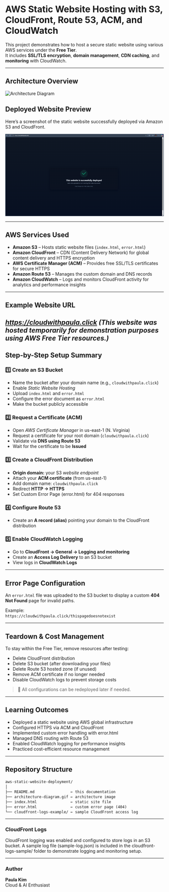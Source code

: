 # AWS Static Website Hosting with S3, CloudFront, Route 53, ACM, and CloudWatch

This project demonstrates how to host a secure static website using various AWS services under the **Free Tier**.  
It includes **SSL/TLS encryption**, **domain management**, **CDN caching**, and **monitoring** with CloudWatch.

---

## Architecture Overview

![Architecture Diagram](architecture-diagram.gif)

## Deployed Website Preview
Here’s a screenshot of the static website successfully deployed via Amazon S3 and CloudFront.

![Deployed Website Screenshot](screenshot-deployed-site.png)

---

## AWS Services Used

- **Amazon S3** – Hosts static website files (`index.html`, `error.html`)  
- **Amazon CloudFront** – CDN (Content Delivery Network) for global content delivery and HTTPS encryption  
- **AWS Certificate Manager (ACM)** – Provides free SSL/TLS certificates for secure HTTPS  
- **Amazon Route 53** – Manages the custom domain and DNS records  
- **Amazon CloudWatch** – Logs and monitors CloudFront activity for analytics and performance insights  

---

## Example Website URL

*https://cloudwithpaula.click*
*(This website was hosted temporarily for demonstration purposes using AWS Free Tier resources.)*
---

## Step-by-Step Setup Summary

### 1️⃣ Create an S3 Bucket
- Name the bucket after your domain name (e.g., `cloudwithpaula.click`)  
- Enable *Static Website Hosting*  
- Upload `index.html` and `error.html`
- Configure the error document as `error.html`
- Make the bucket publicly accessible  

### 2️⃣ Request a Certificate (ACM)
- Open *AWS Certificate Manager* in us-east-1 (N. Virginia)  
- Request a certificate for your root domain (`cloudwithpaula.click`)
- Validate via **DNS using Route 53**  
- Wait for the certificate to be **Issued**

### 3️⃣ Create a CloudFront Distribution
- **Origin domain:** your S3 *website endpoint*  
- Attach your **ACM certificate** (from us-east-1)  
- Add domain name: `cloudwithpaula.click` 
- Redirect **HTTP → HTTPS**
- Set Custom Error Page (error.html) for 404 responses

### 4️⃣ Configure Route 53
- Create an **A record (alias)** pointing your domain to the CloudFront distribution  

### 5️⃣ Enable CloudWatch Logging
- Go to **CloudFront → General → Logging and monitoring**  
- Create an **Access Log Delivery** to an S3 bucket  
- View logs in **CloudWatch Logs**

---

## Error Page Configuration

An `error.html` file was uploaded to the S3 bucket to display a custom **404 Not Found** page for invalid paths.  

Example:  
`https://cloudwithpaula.click/thispagedoesnotexist`

---

## Teardown & Cost Management

To stay within the Free Tier, remove resources after testing:

- Delete CloudFront distribution
- Delete S3 bucket (after downloading your files)
- Delete Route 53 hosted zone (if unused)
- Remove ACM certificate if no longer needed
- Disable CloudWatch logs to prevent storage costs
> 🧹 All configurations can be redeployed later if needed.

---

## Learning Outcomes

- Deployed a static website using AWS global infrastructure
- Configured HTTPS via ACM and CloudFront
- Implemented custom error handling with error.html
- Managed DNS routing with Route 53
- Enabled CloudWatch logging for performance insights
- Practiced cost-efficient resource management

---

## Repository Structure

```plaintext
aws-static-website-deployment/
│
├── README.md                ← this documentation  
├── architecture-diagram.gif ← architecture image  
├── index.html               ← static site file
├── error.html               ← custom error page (404)  
└── cloudfront-logs-example/ ← sample CloudFront access log
```
---
### CloudFront Logs
CloudFront logging was enabled and configured to store logs in an S3 bucket.
A sample log file (sample-log.json) is included in the cloudfront-logs-sample/ folder to demonstrate logging and monitoring setup.

---
### Author
**Paula Kim**  
Cloud & AI Enthusiast  
